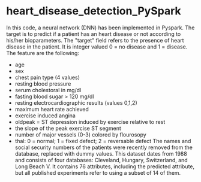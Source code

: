 # heart_disease_detection_PySpark

In this code, a neural network (DNN) has been implemented in Pyspark.
The target is to predict if a patient has an heart disease or not according to his/her bioparameters. The "target" field refers to the presence of heart disease in the patient. It is integer valued 0 = no disease and 1 = disease. The feature are the following:
* age
* sex
* chest pain type (4 values)
* resting blood pressure
* serum cholestoral in mg/dl
* fasting blood sugar > 120 mg/dl
* resting electrocardiographic results (values 0,1,2)
* maximum heart rate achieved
* exercise induced angina
* oldpeak = ST depression induced by exercise relative to rest
* the slope of the peak exercise ST segment
* number of major vessels (0-3) colored by flourosopy
* thal: 0 = normal; 1 = fixed defect; 2 = reversable defect
The names and social security numbers of the patients were recently removed from the database, replaced with dummy values.
This dataset dates from 1988 and consists of four databases: Cleveland, Hungary, Switzerland, and Long Beach V. It contains 76 attributes, including the predicted attribute, but all published experiments refer to using a subset of 14 of them. 
